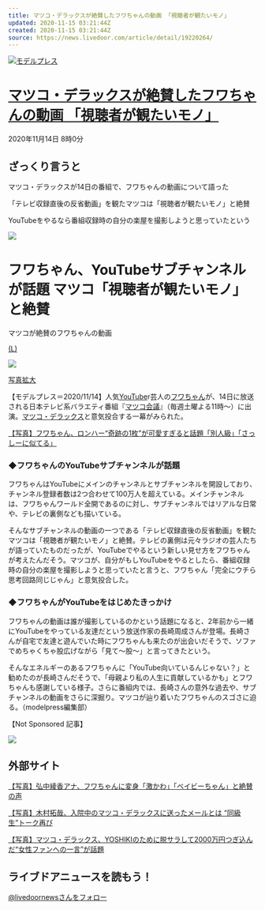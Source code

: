 ```yaml
---
title: マツコ・デラックスが絶賛したフワちゃんの動画 「視聴者が観たいモノ」
updated: 2020-11-15 03:21:44Z
created: 2020-11-15 03:21:44Z
source: https://news.livedoor.com/article/detail/19220264/
---
```


[![](https://image.news.livedoor.com/newsimage/stf/6/1/61b80_749_46a5b1eb_db0f4be0-cs.jpg?v=20201114091232)モデルプレス](https://news.livedoor.com/article/image_detail/19220264/?img_id=27180912)

# [マツコ・デラックスが絶賛したフワちゃんの動画 「視聴者が観たいモノ」](https://news.livedoor.com/article/detail/19220264/)

2020年11月14日 8時0分

## ざっくり言うと

マツコ・デラックスが14日の番組で、フワちゃんの動画について語った

「テレビ収録直後の反省動画」を観たマツコは「視聴者が観たいモノ」と絶賛

YouTubeをやるなら番組収録時の自分の楽屋を撮影しようと思っていたという

 ![](https://image.news.livedoor.com/newsimage/stf/6/1/61b80_749_46a5b1eb_db0f4be0-cm.jpg?v=20201114091232)

# フワちゃん、YouTubeサブチャンネルが話題 マツコ「視聴者が観たいモノ」と絶賛

マツコが絶賛のフワちゃんの動画

[(L)](https://news.livedoor.com/category/vender/mdpr/)

 [![](https://image.news.livedoor.com/newsimage/stf/6/1/61b80_749_46a5b1eb_db0f4be0-m.jpg)](https://news.livedoor.com/article/image_detail/19220264/?img_id=27180912)

[写真拡大](https://news.livedoor.com/article/image_detail/19220264/?img_id=27180912)

  【モデルプレス＝2020/11/14】人気[YouTube](https://news.livedoor.com/topics/keyword/4318/)r芸人の[フワちゃん](https://news.livedoor.com/topics/keyword/40691/)が、14日に放送される日本テレビ系バラエティ番組『[マツコ会議](https://news.livedoor.com/topics/keyword/36398/)』（毎週土曜よる11時〜）に出演。[マツコ・デラックス](https://news.livedoor.com/topics/keyword/18250/)と意気投合する一幕がみられた。

[【写真】フワちゃん、ロンハー“奇跡の1枚”が可愛すぎると話題「別人級」「さっしーに似てる」](https://mdpr.jp/news/detail/1917226)

### ◆フワちゃんのYouTubeサブチャンネルが話題

フワちゃんはYouTubeにメインのチャンネルとサブチャンネルを開設しており、チャンネル登録者数は2つ合わせて100万人を超えている。メインチャンネルは、フワちゃんワールド全開であるのに対し、サブチャンネルではリアルな日常や、テレビの裏側なども描いている。

そんなサブチャンネルの動画の一つである「テレビ収録直後の反省動画」を観たマツコは「視聴者が観たいモノ」と絶賛。テレビの裏側は元々ラジオの芸人たちが語っていたものだったが、YouTubeでやるという新しい見せ方をフワちゃんが考えたんだそう。マツコが、自分がもしYouTubeをやるとしたら、番組収録時の自分の楽屋を撮影しようと思っていたと言うと、フワちゃん「完全にウチら思考回路同じじゃん」と意気投合した。

### ◆フワちゃんがYouTubeをはじめたきっかけ

フワちゃんの動画は誰が撮影しているのかという話題になると、2年前から一緒にYouTubeをやっている友達だという放送作家の長崎周成さんが登場。長崎さんが自宅で友達と遊んでいた時にフワちゃんも来たのが出会いだそうで、ソファでめちゃくちゃ股広げながら「見て〜股〜」と言ってきたという。

そんなエネルギーのあるフワちゃんに「YouTube向いているんじゃない？」と勧めたのが長崎さんだそうで、「母親より私の人生に貢献しているかも」とフワちゃんも感謝している様子。さらに番組内では、長崎さんの意外な過去や、サブチャンネルの動画をさらに深掘り。マツコが辿り着いたフワちゃんのスゴさに迫る。（modelpress編集部）

【Not Sponsored 記事】

 [![](https://image.news.livedoor.com/newsimage/vender/mdpr.gif)](http://mdpr.jp/)

## 外部サイト

[【写真】弘中綾香アナ、フワちゃんに変身「激かわ」「ベイビーちゃん」と絶賛の声](https://mdpr.jp/news/detail/1890568)

[【写真】木村拓哉、入院中のマツコ・デラックスに送ったメールとは “同級生”トーク再び](https://mdpr.jp/news/detail/1738812)

[【写真】マツコ・デラックス、YOSHIKIのために脱サラして2000万円つぎ込んだ“女性ファンへの一言”が話題](https://mdpr.jp/news/detail/1739527)

## ライブドアニュースを読もう！

 [@livedoornewsさんをフォロー](https://twitter.com/livedoornews)